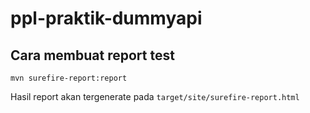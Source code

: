 # ppl-praktik-dummyapi

## Cara membuat report test
```
mvn surefire-report:report
```

Hasil report akan tergenerate pada `target/site/surefire-report.html`